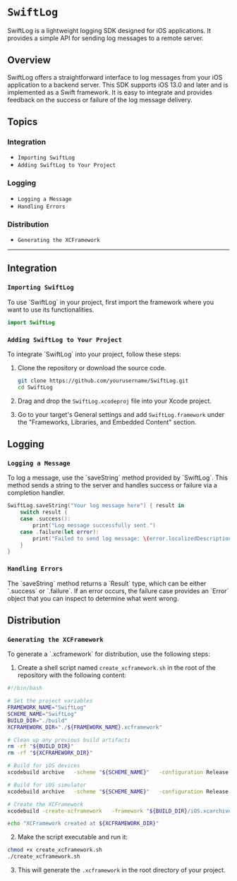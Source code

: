 
# `SwiftLog`

<!--@START_MENU_TOKEN@-->SwiftLog is a lightweight logging SDK designed for iOS applications. It provides a simple API for sending log messages to a remote server.<!--@END_MENU_TOKEN@-->

## Overview

<!--@START_MENU_TOKEN@-->SwiftLog offers a straightforward interface to log messages from your iOS application to a backend server. This SDK supports iOS 13.0 and later and is implemented as a Swift framework. It is easy to integrate and provides feedback on the success or failure of the log message delivery.<!--@END_MENU_TOKEN@-->

## Topics

### Integration

- `Importing SwiftLog`
- `Adding SwiftLog to Your Project`

### Logging

- `Logging a Message`
- `Handling Errors`

### Distribution

- `Generating the XCFramework`
  
---

## Integration

### `Importing SwiftLog`

<!--@START_MENU_TOKEN@-->To use `SwiftLog` in your project, first import the framework where you want to use its functionalities.<!--@END_MENU_TOKEN@-->

```swift
import SwiftLog
```

### `Adding SwiftLog to Your Project`

<!--@START_MENU_TOKEN@-->To integrate `SwiftLog` into your project, follow these steps:

1. Clone the repository or download the source code.
   ```bash
   git clone https://github.com/yourusername/SwiftLog.git
   cd SwiftLog
   ```

2. Drag and drop the `SwiftLog.xcodeproj` file into your Xcode project.

3. Go to your target's General settings and add `SwiftLog.framework` under the "Frameworks, Libraries, and Embedded Content" section.<!--@END_MENU_TOKEN@-->

## Logging

### `Logging a Message`

<!--@START_MENU_TOKEN@-->To log a message, use the `saveString` method provided by `SwiftLog`. This method sends a string to the server and handles success or failure via a completion handler.<!--@END_MENU_TOKEN@-->

```swift
SwiftLog.saveString("Your log message here") { result in
    switch result {
    case .success():
        print("Log message successfully sent.")
    case .failure(let error):
        print("Failed to send log message: \(error.localizedDescription)")
    }
}
```

### `Handling Errors`

<!--@START_MENU_TOKEN@-->The `saveString` method returns a `Result` type, which can be either `.success` or `.failure`. If an error occurs, the failure case provides an `Error` object that you can inspect to determine what went wrong.<!--@END_MENU_TOKEN@-->

## Distribution

### `Generating the XCFramework`

<!--@START_MENU_TOKEN@-->To generate a `.xcframework` for distribution, use the following steps:

1. Create a shell script named `create_xcframework.sh` in the root of the repository with the following content:

```bash
#!/bin/bash

# Set the project variables
FRAMEWORK_NAME="SwiftLog"
SCHEME_NAME="SwiftLog"
BUILD_DIR="./build"
XCFRAMEWORK_DIR="./${FRAMEWORK_NAME}.xcframework"

# Clean up any previous build artifacts
rm -rf "${BUILD_DIR}"
rm -rf "${XCFRAMEWORK_DIR}"

# Build for iOS devices
xcodebuild archive   -scheme "${SCHEME_NAME}"   -configuration Release   -destination "generic/platform=iOS"   -archivePath "${BUILD_DIR}/iOS"   SKIP_INSTALL=NO   BUILD_LIBRARY_FOR_DISTRIBUTION=YES

# Build for iOS simulator
xcodebuild archive   -scheme "${SCHEME_NAME}"   -configuration Release   -destination "generic/platform=iOS Simulator"   -archivePath "${BUILD_DIR}/iOSSimulator"   SKIP_INSTALL=NO   BUILD_LIBRARY_FOR_DISTRIBUTION=YES

# Create the XCFramework
xcodebuild -create-xcframework   -framework "${BUILD_DIR}/iOS.xcarchive/Products/Library/Frameworks/${FRAMEWORK_NAME}.framework"   -framework "${BUILD_DIR}/iOSSimulator.xcarchive/Products/Library/Frameworks/${FRAMEWORK_NAME}.framework"   -output "${XCFRAMEWORK_DIR}"

echo "XCFramework created at ${XCFRAMEWORK_DIR}"
```

2. Make the script executable and run it:

```bash
chmod +x create_xcframework.sh
./create_xcframework.sh
```

3. This will generate the `.xcframework` in the root directory of your project.<!--@END_MENU_TOKEN@-->
